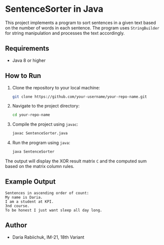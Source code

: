 # SentenceSorter in Java

This project implements a program to sort sentences in a given text based on the number of words in each sentence. The program uses `StringBuilder` for string manipulation and processes the text accordingly.

## Requirements

- Java 8 or higher

## How to Run

1. Clone the repository to your local machine:

   ```bash
   git clone https://github.com/your-username/your-repo-name.git

2. Navigate to the project directory:

   ```bash
   cd your-repo-name
   ```

3. Compile the project using `javac`:

   ```bash
   javac SentenceSorter.java
   ```

4. Run the program using `java`:

   ```bash
   java SentenceSorter
   ```

The output will display the XOR result matrix `C` and the computed sum based on the matrix column rules.

## Example Output

```
Sentences in ascending order of count:
My name is Daria.
I am a student at KPI.
3nd course.
To be honest I just want sleep all day long.
```

## Author

- Daria Rabiichuk, ІМ-21, 18th Variant

